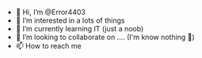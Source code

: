 - 👋 Hi, I’m @Error4403
- 👀 I’m interested in a lots of things
- 🌱 I’m currently learning IT (just a noob)
- 💞️ I’m looking to collaborate on .... (I'm know nothing 🤦)
- 📫 How to reach me 

<!---
Error4403/Error4403 is a ✨ special ✨ repository because its `README.md` (this file) appears on your GitHub profile.
You can click the Preview link to take a look at your changes.
--->
